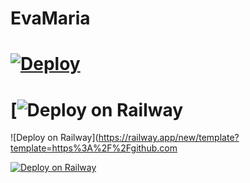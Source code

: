 # EvaMaria

# [![Deploy](https://www.herokucdn.com/deploy/button.svg)](https://heroku.com/deploy?template=https://github.com/dangerbots/bestkid)

# [![Deploy on Railway](https://railway.app/new/template?template=https%3A%2F%2Fgithub.com%2Fdangerbots%2FYukkiMusicBot&envs=API_HASH%2CAPI_ID%2CASSISTANT_PREFIX%2CBOT_TOKEN%2CDURATION_LIMIT%2CLOG_GROUP_ID%2CMUSIC_BOT_NAME%2CSUDO_USERS%2CSUPPORT_CHANNEL%2CSUPPORT_GROUP%2CUPSTREAM_BRANCH%2CUPSTREAM_BRANCH&UPSTREAM_BRANCHDefault=https%3A%2F%2Fgithub.com%2FNotReallyShikhar%2FYukkiMusicBot)
![Deploy on Railway](https://railway.app/new/template?template=https%3A%2F%2Fgithub.com



[![Deploy on Railway](https://railway.app/button.svg)](https://railway.app/new/template?template=https%3A%2F%2Fgithub.com%2Fdangerbots%2FYukkiMusicBot&envs=API_HASH%2CAPI_ID%2CASSISTANT_PREFIX%2CBOT_TOKEN%2CDURATION_LIMIT%2CLOG_GROUP_ID%2CMUSIC_BOT_NAME%2CSUDO_USERS%2CSUPPORT_CHANNEL%2CSUPPORT_GROUP%2CUPSTREAM_BRANCH%2CUPSTREAM_BRANCH)
